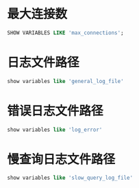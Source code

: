 # 最大连接数

```sql
SHOW VARIABLES LIKE 'max_connections';
```

# 日志文件路径
```sql
show variables like 'general_log_file'
```

# 错误日志文件路径
```sql
show variables like 'log_error'
```

# 慢查询日志文件路径
```sql
show variables like 'slow_query_log_file'
```



